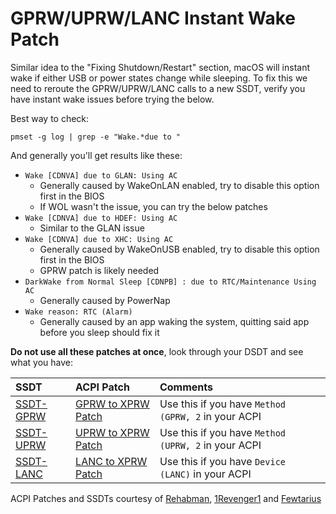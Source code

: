 # GPRW/UPRW/LANC Instant Wake Patch

Similar idea to the "Fixing Shutdown/Restart" section, macOS will instant wake if either USB or power states change while sleeping. To fix this we need to reroute the GPRW/UPRW/LANC calls to a new SSDT, verify you have instant wake issues before trying the below.

Best way to check:

```
pmset -g log | grep -e "Wake.*due to "
```

And generally you'll get results like these:

* `Wake [CDNVA] due to GLAN: Using AC`
  * Generally caused by WakeOnLAN enabled, try to disable this option first in the BIOS
  * If WOL wasn't the issue, you can try the below patches
* `Wake [CDNVA] due to HDEF: Using AC`
  * Similar to the GLAN issue
* `Wake [CDNVA] due to XHC: Using AC`
  * Generally caused by WakeOnUSB enabled, try to disable this option first in the BIOS
  * GPRW patch is likely needed
* `DarkWake from Normal Sleep [CDNPB] : due to RTC/Maintenance Using AC`
  * Generally caused by PowerNap
* `Wake reason: RTC (Alarm)`
  * Generally caused by an app waking the system, quitting said app before you sleep should fix it



**Do not use all these patches at once**, look through your DSDT and see what you have:

| SSDT | ACPI Patch | Comments |
| :--- | :--- | :--- |
| [SSDT-GPRW](https://github.com/dortania/USB-Map-Guide/blob/master/extra-files/SSDT-GPRW.aml) | [GPRW to XPRW Patch](https://github.com/dortania/USB-Map-Guide/blob/master/extra-files/GPRW-Patch.plist) | Use this if you have `Method (GPRW, 2` in your ACPI |
| [SSDT-UPRW](https://github.com/dortania/USB-Map-Guide/blob/master/extra-files/SSDT-UPRW) | [UPRW to XPRW Patch](https://github.com/dortania/USB-Map-Guide/blob/master/extra-files/UPRW-Patch.plist) | Use this if you have `Method (UPRW, 2` in your ACPI |
| [SSDT-LANC](https://github.com/dortania/USB-Map-Guide/blob/master/extra-files/SSDT-LANC.aml) | [LANC to XPRW Patch](https://github.com/dortania/USB-Map-Guide/blob/master/extra-files/LANC-Patch.plist) | Use this if you have  `Device (LANC)` in your ACPI |

ACPI Patches and SSDTs courtesy of [Rehabman](https://www.tonymacx86.com/threads/guide-using-clover-to-hotpatch-acpi.200137/), [1Revenger1](https://github.com/1Revenger1) and [Fewtarius](https://github.com/dortania/laptop-guide)
